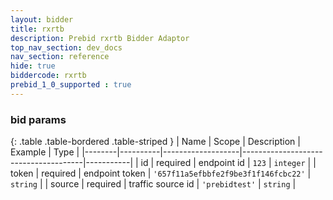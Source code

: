 ```yaml
---
layout: bidder
title: rxrtb
description: Prebid rxrtb Bidder Adaptor
top_nav_section: dev_docs
nav_section: reference
hide: true
biddercode: rxrtb
prebid_1_0_supported : true
---
```


### bid params

{: .table .table-bordered .table-striped }
| Name   | Scope    | Description       | Example                              | Type      |
|--------|----------|-------------------|--------------------------------------|-----------|
| id     | required | endpoint id       | `123`                                | `integer` |
| token  | required | endpoint token    | `'657f11a5efbbfe2f9be3f1f146fcbc22'` | `string`  |
| source | required | traffic source id | `'prebidtest'`                       | `string`  |
